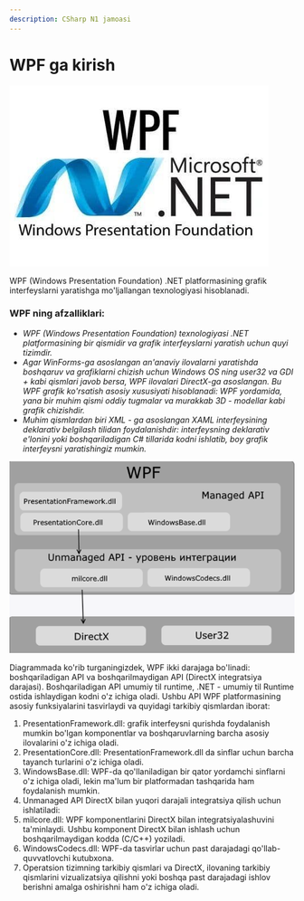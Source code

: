 ```yaml
---
description: CSharp N1 jamoasi
---
```


# WPF ga kirish

![WPF](../../../.gitbook/assets/osha.jpg)

WPF \(Windows Presentation Foundation\) .NET platformasining grafik interfeyslarni yaratishga mo'ljallangan texnologiyasi hisoblanadi.

### WPF ning afzalliklari:

* _WPF \(Windows Presentation Foundation\) texnologiyasi .NET platformasining bir qismidir va grafik interfeyslarni yaratish uchun quyi tizimdir._
* _Agar WinForms-ga asoslangan an'anaviy ilovalarni yaratishda boshqaruv va grafiklarni chizish uchun Windows OS ning user32 va GDI + kabi qismlari javob bersa, WPF ilovalari DirectX-ga asoslangan. Bu WPF grafik ko'rsatish asosiy xususiyati hisoblanadi: WPF yordamida, yana bir muhim qismi oddiy tugmalar va murakkab 3D - modellar kabi grafik chizishdir._
* _Muhim qismlardan biri XML - ga asoslangan XAML interfeysining deklarativ belgilash tilidan foydalanishdir: interfeysning deklarativ e'lonini yoki boshqariladigan C\# tillarida kodni ishlatib, boy grafik interfeysni yaratishingiz mumkin._

![WPF arxitekturasi](../../../.gitbook/assets/wpf.png)

Diagrammada ko'rib turganingizdek, WPF ikki darajaga bo'linadi: boshqariladigan API va boshqarilmaydigan API \(DirectX integratsiya darajasi\). Boshqariladigan API umumiy til runtime, .NET - umumiy til Runtime ostida ishlaydigan kodni o'z ichiga oladi. Ushbu API WPF platformasining asosiy funksiyalarini tasvirlaydi va quyidagi tarkibiy qismlardan iborat:

1. PresentationFramework.dll: grafik interfeysni qurishda foydalanish mumkin bo'lgan komponentlar va boshqaruvlarning barcha asosiy ilovalarini o'z ichiga oladi.
2. PresentationCore.dll: PresentationFramework.dll da sinflar uchun barcha tayanch turlarini o'z ichiga oladi.
3. WindowsBase.dll: WPF-da qo'llaniladigan bir qator yordamchi sinflarni o'z ichiga oladi, lekin ma'lum bir platformadan tashqarida ham foydalanish mumkin.
4. Unmanaged API DirectX bilan yuqori darajali integratsiya qilish uchun ishlatiladi:
5. milcore.dll: WPF komponentlarini DirectX bilan integratsiyalashuvini ta'minlaydi. Ushbu komponent DirectX bilan ishlash uchun boshqarilmaydigan kodda \(C/C++\) yoziladi.
6. WindowsCodecs.dll: WPF-da tasvirlar uchun past darajadagi qo'llab-quvvatlovchi kutubxona.
7. Operatsion tizimning tarkibiy qismlari va DirectX, ilovaning tarkibiy qismlarini vizualizatsiya qilishni yoki boshqa past darajadagi ishlov berishni amalga oshirishni ham o'z ichiga oladi.

